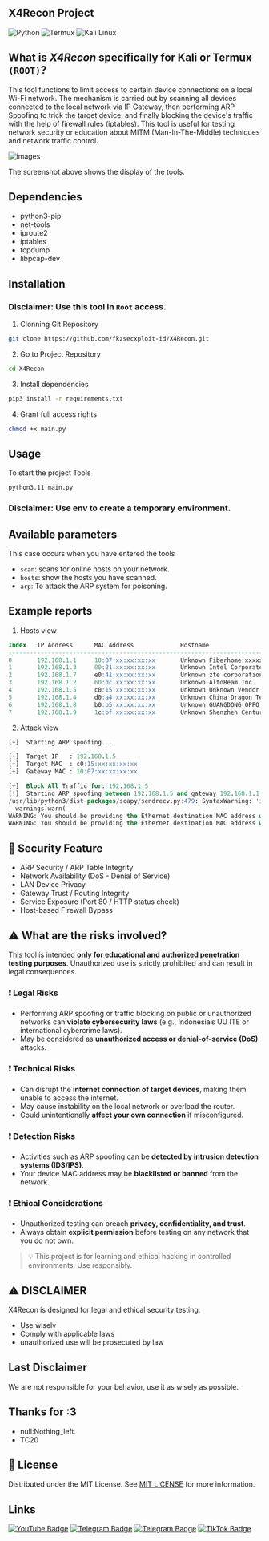 ## X4Recon Project
![Python](https://img.shields.io/badge/Code-Python-blue?style=flat&logo=python&logoColor=white)
![Termux](https://img.shields.io/badge/Platform-Termux-brightgreen?style=flat&logo=android&logoColor=white)
![Kali Linux](https://img.shields.io/badge/Platform-Kali_Linux-black?style=flat&logo=kalilinux&logoColor=white)

## What is ***X4Recon*** specifically for Kali or Termux `(ROOT)`?
This tool functions to limit access to certain device connections on a local Wi-Fi network. The mechanism is carried out by scanning all devices connected to the local network via IP Gateway, then performing ARP Spoofing to trick the target device, and finally blocking the device's traffic with the help of firewall rules (iptables). This tool is useful for testing network security or education about MITM (Man-In-The-Middle) techniques and network traffic control.

![images](https://files.catbox.moe/1lhugo.png)

The screenshot above shows the display of the tools.

## Dependencies
- python3-pip
- net-tools 
- iproute2 
- iptables 
- tcpdump 
- libpcap-dev

## Installation
### Disclaimer: Use this tool in `Root` access.

1. Clonning Git Repository
```bash
git clone https://github.com/fkzsecxploit-id/X4Recon.git
```

2. Go to Project Repository
```bash
cd X4Recon
```

3. Install dependencies
```bash
pip3 install -r requirements.txt
```

4. Grant full access rights
```bash
chmod +x main.py
```

## Usage
To start the project Tools

```bash
python3.11 main.py
```

### Disclaimer: Use env to create a temporary environment.

## Available parameters
This case occurs when you have entered the tools

- `scan`: scans for online hosts on your network.
- `hosts`: show the hosts you have scanned.
- `arp`: To attack the ARP system for poisoning.

## Example reports

1. Hosts view
```sql
Index   IP Address      MAC Address             Hostname                Vendor
----------------------------------------------------------------------------------------------------
0       192.168.1.1     10:07:xx:xx:xx:xx       Unknown Fiberhome xxxxxxxxxx Technologies Co.,LTD
1       192.168.1.3     00:21:xx:xx:xx:xx       Unknown Intel Corporate
2       192.168.1.7     e0:41:xx:xx:xx:xx       Unknown zte corporation
3       192.168.1.2     60:dc:xx:xx:xx:xx       Unknown AltoBeam Inc.
4       192.168.1.5     c0:15:xx:xx:xx:xx       Unknown Unknown Vendor
5       192.168.1.4     d0:a4:xx:xx:xx:xx       Unknown China Dragon Technology Limited
6       192.168.1.8     b0:b5:xx:xx:xx:xx       Unknown GUANGDONG OPPO MOBILE TELECOMMUNICATIONS CORP.,LTD
7       192.168.1.9     1c:bf:xx:xx:xx:xx       Unknown Shenzhen Century Xinyang Technology Co., Ltd
```

2. Attack view
```sql
[+]  Starting ARP spoofing...

[+]  Target IP   : 192.168.1.5
[+]  Target MAC  : c0:15:xx:xx:xx:xx
[+]  Gateway MAC : 10:07:xx:xx:xx:xx

[+]  Block All Traffic for: 192.168.1.5
[!]  Starting ARP spoofing between 192.168.1.5 and gateway 192.168.1.1...
/usr/lib/python3/dist-packages/scapy/sendrecv.py:479: SyntaxWarning: 'iface' has no effect on L3 I/O send(). For multicast/link-local see https://scapy.readthedocs.io/en/latest/usage.html#multicast
  warnings.warn(
WARNING: You should be providing the Ethernet destination MAC address when sending an is-at ARP.
WARNING: You should be providing the Ethernet destination MAC address when sending an is-at ARP.
```

## 🔐 Security Feature 
- ARP Security / ARP Table Integrity
- Network Availability (DoS - Denial of Service)
- LAN Device Privacy
- Gateway Trust / Routing Integrity
- Service Exposure (Port 80 / HTTP status check)
- Host-based Firewall Bypass

## ⚠️ What are the risks involved?

This tool is intended **only for educational and authorized penetration testing purposes**. Unauthorized use is strictly prohibited and can result in legal consequences.

### ❗ Legal Risks
- Performing ARP spoofing or traffic blocking on public or unauthorized networks can **violate cybersecurity laws** (e.g., Indonesia’s UU ITE or international cybercrime laws).
- May be considered as **unauthorized access or denial-of-service (DoS)** attacks.

### ❗ Technical Risks
- Can disrupt the **internet connection of target devices**, making them unable to access the internet.
- May cause instability on the local network or overload the router.
- Could unintentionally **affect your own connection** if misconfigured.

### ❗ Detection Risks
- Activities such as ARP spoofing can be **detected by intrusion detection systems (IDS/IPS)**.
- Your device MAC address may be **blacklisted or banned** from the network.

### ❗ Ethical Considerations
- Unauthorized testing can breach **privacy, confidentiality, and trust**.
- Always obtain **explicit permission** before testing on any network that you do not own.

> 💡 This project is for learning and ethical hacking in controlled environments. Use responsibly.

## ⚠️ DISCLAIMER
X4Recon is designed for legal and ethical security testing.
- Use wisely
- Comply with applicable laws
- unauthorized use will be prosecuted by law

## Last Disclaimer
We are not responsible for your behavior, use it as wisely as possible.

## Thanks for :3
- null:Nothing_left.
- TC20

## 📜 License
Distributed under the MIT License. See [MIT LICENSE](./LICENSE) for more information.

## Links
[![YouTube Badge](https://img.shields.io/static/v1?label=|&message=YouTube&color=red&style=for-the-badge&logo=youtube&logoColor=white)](https://youtube.com/@fkzz_id?si=2iKh-_gak2JPjffW) [![Telegram Badge](https://img.shields.io/static/v1?label=|&message=Telegram&color=lightblue&style=for-the-badge&logo=telegram&logoColor=white)](https://t.me/dlp46sec) [![Telegram Badge](https://img.shields.io/static/v1?label=|&message=Telegram2&color=lightblue&style=for-the-badge&logo=telegram&logoColor=white)](https://t.me/noxleviathan404) [![TikTok Badge](https://img.shields.io/static/v1?label=|&message=TikTok&color=Gray&style=for-the-badge&logo=tiktok&logoColor=white)](https://tiktok.com/@fkzsec.id)
  
